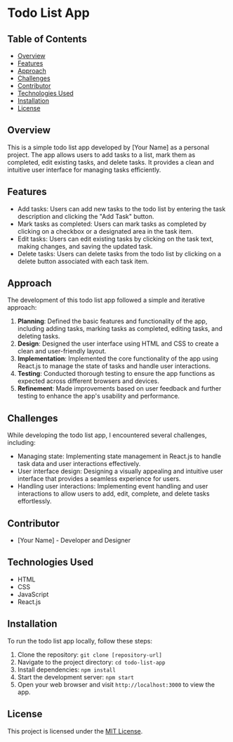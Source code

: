# Todo List App

## Table of Contents

- [Overview](#overview)
- [Features](#features)
- [Approach](#approach)
- [Challenges](#challenges)
- [Contributor](#contributor)
- [Technologies Used](#technologies-used)
- [Installation](#installation)
- [License](#license)

## Overview

This is a simple todo list app developed by [Your Name] as a personal project. The app allows users to add tasks to a list, mark them as completed, edit existing tasks, and delete tasks. It provides a clean and intuitive user interface for managing tasks efficiently.

## Features

- Add tasks: Users can add new tasks to the todo list by entering the task description and clicking the "Add Task" button.
- Mark tasks as completed: Users can mark tasks as completed by clicking on a checkbox or a designated area in the task item.
- Edit tasks: Users can edit existing tasks by clicking on the task text, making changes, and saving the updated task.
- Delete tasks: Users can delete tasks from the todo list by clicking on a delete button associated with each task item.

## Approach

The development of this todo list app followed a simple and iterative approach:

1. **Planning**: Defined the basic features and functionality of the app, including adding tasks, marking tasks as completed, editing tasks, and deleting tasks.
2. **Design**: Designed the user interface using HTML and CSS to create a clean and user-friendly layout.
3. **Implementation**: Implemented the core functionality of the app using React.js to manage the state of tasks and handle user interactions.
4. **Testing**: Conducted thorough testing to ensure the app functions as expected across different browsers and devices.
5. **Refinement**: Made improvements based on user feedback and further testing to enhance the app's usability and performance.

## Challenges

While developing the todo list app, I encountered several challenges, including:

- Managing state: Implementing state management in React.js to handle task data and user interactions effectively.
- User interface design: Designing a visually appealing and intuitive user interface that provides a seamless experience for users.
- Handling user interactions: Implementing event handling and user interactions to allow users to add, edit, complete, and delete tasks effortlessly.

## Contributor

- [Your Name] - Developer and Designer

## Technologies Used

- HTML
- CSS
- JavaScript
- React.js

## Installation

To run the todo list app locally, follow these steps:

1. Clone the repository: `git clone [repository-url]`
2. Navigate to the project directory: `cd todo-list-app`
3. Install dependencies: `npm install`
4. Start the development server: `npm start`
5. Open your web browser and visit `http://localhost:3000` to view the app.

## License

This project is licensed under the [MIT License](LICENSE).
